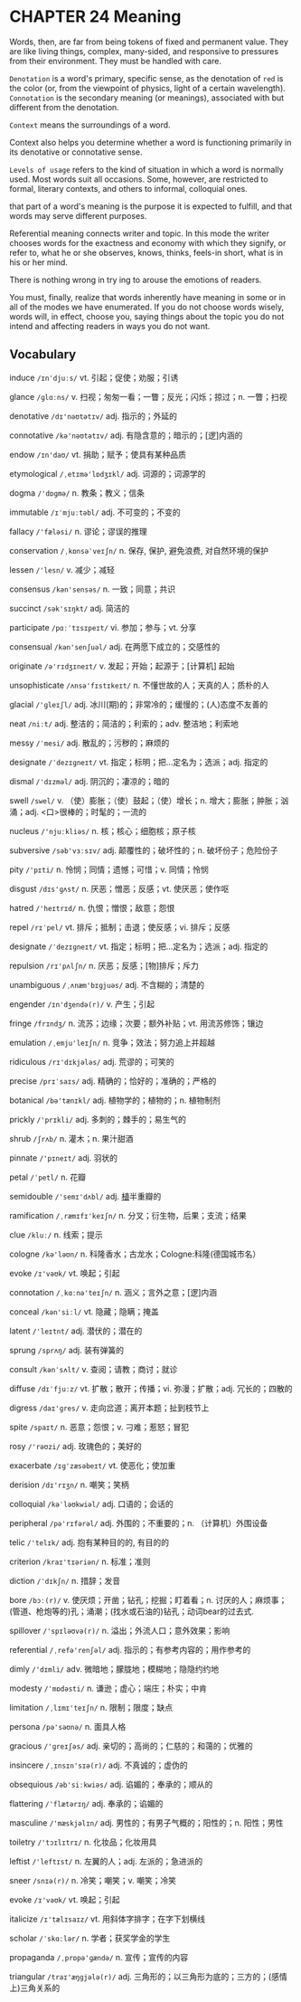 # CHAPTER 24 Meaning



Words, then, are far from being tokens of fixed and permanent value. They are like living things, complex, many-sided, and responsive to pressures from their environment. They must be handled with care.

`Denotation` is a word's primary, specific sense, as the denotation of `red` is the color (or, from the viewpoint of physics, light of a certain wavelength). `Connotation` is the secondary meaning (or meanings), associated with but different from the denotation.

`Context` means the surroundings of a word.

Context also helps you determine whether a word is functioning primarily in its denotative or connotative sense.

`Levels of usage` refers to the kind of situation in which a word is normally used. Most words suit all occasions. Some, however, are restricted to formal, literary contexts, and others to informal, colloquial ones.

that part of a word's meaning is the purpose it is expected to fulfill, and that words may serve different purposes.

Referential meaning connects writer and topic. In this mode the writer chooses words for the exactness and economy with which they signify, or refer to, what he or she observes, knows, thinks, feels-in short, what is in his or her mind.

There is nothing wrong in try ing to arouse the emotions of readers.

You must, finally, realize that words inherently have meaning in some or in all of the modes we have enumerated. If you do not choose words wisely, words will, in effect, choose you, saying things about the topic you do not intend and affecting readers in ways you do not want.



## Vocabulary

induce `/ɪnˈdjuːs/` vt. 引起；促使；劝服；引诱

glance `/ɡlɑːns/` v. 扫视；匆匆一看；一瞥；反光；闪烁；掠过；n. 一瞥；扫视

denotative `/dɪ'nəʊtətɪv/` adj. 指示的；外延的

connotative `/kə'nəʊtətɪv/` adj. 有隐含意的；暗示的；[逻]内涵的

endow `/ɪn'daʊ/` vt. 捐助；赋予；使具有某种品质

etymological `/ˌetɪmə'lɒdʒɪkl/` adj. 词源的；词源学的

dogma `/'dɒɡmə/` n. 教条；教义；信条

immutable `/ɪˈmjuːtəbl/` adj. 不可变的；不变的

fallacy `/'fæləsi/` n. 谬论；谬误的推理

conservation `/ˌkɒnsəˈveɪʃn/` n. 保存, 保护, 避免浪费, 对自然环境的保护

lessen `/'lesn/` v. 减少；减轻

consensus `/kən'sensəs/` n. 一致；同意；共识

succinct `/sək'sɪŋkt/` adj. 简洁的

participate `/pɑːˈtɪsɪpeɪt/` vi. 参加；参与；vt. 分享

consensual `/kən'senʃuəl/` adj. 在两愿下成立的；交感性的

originate `/ə'rɪdʒɪneɪt/` v. 发起；开始；起源于；[计算机] 起始

unsophisticate `/ʌnsə'fɪstɪkeɪt/` n. 不懂世故的人；天真的人；质朴的人

glacial `/'ɡleɪʃl/` adj. 冰川(期)的；非常冷的；缓慢的；(人)态度不友善的

neat `/niːt/` adj. 整洁的；简洁的；利索的；adv. 整洁地；利索地

messy `/ˈmesi/` adj. 散乱的；污秽的；麻烦的

designate `/ˈdezɪɡneɪt/` vt. 指定；标明；把...定名为；选派；adj. 指定的

dismal `/'dɪzməl/` adj. 阴沉的；凄凉的；暗的

swell `/swel/` v. （使）膨胀；（使）鼓起；（使）增长；n. 增大；膨胀；肿胀；汹涌；adj. <口>很棒的；时髦的；一流的

nucleus `/'njuːkliəs/` n. 核；核心；细胞核；原子核

subversive `/səb'vɜːsɪv/` adj. 颠覆性的；破坏性的；n. 破坏份子；危险份子

pity `/'pɪti/` n. 怜悯；同情；遗憾；可惜；v. 同情；怜悯

disgust `/dɪs'ɡʌst/` n. 厌恶；憎恶；反感；vt. 使厌恶；使作呕

hatred `/'heɪtrɪd/` n. 仇恨；憎恨；敌意；怨恨

repel `/rɪˈpel/` vt. 排斥；抵制；击退；使反感；vi. 排斥；反感

designate `/ˈdezɪɡneɪt/` vt. 指定；标明；把...定名为；选派；adj. 指定的

repulsion `/rɪ'pʌlʃn/` n. 厌恶；反感；[物]排斥；斥力

unambiguous `/ˌʌnæm'bɪɡjuəs/` adj. 不含糊的；清楚的

engender `/ɪn'dʒendə(r)/` v. 产生；引起

fringe `/frɪndʒ/` n. 流苏；边缘；次要；额外补贴；vt. 用流苏修饰；镶边

emulation `/ˌemju'leɪʃn/` n. 竞争；效法；努力追上并超越

ridiculous `/rɪ'dɪkjələs/` adj. 荒谬的；可笑的

precise `/prɪˈsaɪs/` adj. 精确的；恰好的；准确的；严格的

botanical `/bə'tænɪkl/` adj. 植物学的；植物的；n. 植物制剂

prickly `/'prɪkli/` adj. 多刺的；棘手的；易生气的

shrub `/ʃrʌb/` n. 灌木；n. 果汁甜酒

pinnate `/'pɪneɪt/` adj. 羽状的

petal `/ˈpetl/` n. 花瓣

semidouble `/'semɪ'dʌbl/` adj. [植](花)半重瓣的

ramification `/ˌræmɪfɪ'keɪʃn/` n. 分叉；衍生物，后果；支流；结果

clue `/kluː/` n. 线索；提示

cologne `/kə'ləʊn/` n. 科隆香水；古龙水；Cologne:科隆(德国城市名）

evoke `/ɪ'vəʊk/` vt. 唤起；引起

connotation `/ˌkɑːnə'teɪʃn/` n. 涵义；言外之意；[逻]内涵

conceal `/kən'siːl/` vt. 隐藏；隐瞒；掩盖

latent `/'leɪtnt/` adj. 潜伏的；潜在的

sprung `/sprʌŋ/` adj. 装有弹簧的

consult `/kənˈsʌlt/` v. 查阅；请教；商讨；就诊

diffuse `/dɪˈfjuːz/` vt. 扩散；散开；传播；vi. 弥漫；扩散；adj. 冗长的；四散的

digress `/daɪ'ɡres/` v. 走向岔道；离开本题；扯到枝节上

spite `/spaɪt/` n. 恶意；怨恨；v. 刁难；惹怒；冒犯

rosy `/'rəʊzi/` adj. 玫瑰色的；美好的

exacerbate `/ɪɡ'zæsəbeɪt/` vt. 使恶化；使加重

derision `/dɪ'rɪʒn/` n. 嘲笑；笑柄

colloquial `/kəˈləʊkwiəl/` adj. 口语的；会话的

peripheral `/pə'rɪfərəl/` adj. 外围的；不重要的；n. （计算机）外围设备

telic `/'telɪk/` adj. 抱有某种目的的, 有目的的

criterion `/kraɪ'tɪəriən/` n. 标准；准则

diction `/ˈdɪkʃn/` n. 措辞；发音

bore `/bɔː(r)/` v. 使厌烦；开凿；钻孔；挖掘；盯着看；n. 讨厌的人；麻烦事；(管道、枪炮等的)孔；涌潮；(找水或石油的)钻孔；动词bear的过去式.

spillover `/'spɪləʊvə(r)/` n. 溢出；外流人口；意外效果；影响

referential `/ˌrefə'renʃəl/` adj. 指示的；有参考内容的；用作参考的

dimly `/'dɪmli/` adv. 微暗地；朦胧地；模糊地；隐隐约约地

modesty `/'mɒdəsti/` n. 谦逊；虚心；端庄；朴实；中肯

limitation `/ˌlɪmɪ'teɪʃn/` n. 限制；限度；缺点

persona `/pə'səʊnə/` n. 面具人格

gracious `/'ɡreɪʃəs/` adj. 亲切的；高尚的；仁慈的；和蔼的；优雅的

insincere `/ˌɪnsɪn'sɪə(r)/` adj. 不真诚的；虚伪的

obsequious `/əb'siːkwiəs/` adj. 谄媚的；奉承的；顺从的

flattering `/'flætərɪŋ/` adj. 奉承的；谄媚的

masculine `/'mæskjəlɪn/` adj. 男性的；有男子气概的；阳性的；n. 阳性；男性

toiletry `/'tɔɪlɪtrɪ/` n. 化妆品；化妆用具

leftist `/'leftɪst/` n. 左翼的人；adj. 左派的；急进派的

sneer `/snɪə(r)/` n. 冷笑；嘲笑；v. 嘲笑；冷笑

evoke `/ɪ'vəʊk/` vt. 唤起；引起

italicize `/ɪ'tælɪsaɪz/` vt. 用斜体字排字；在字下划横线

scholar `/ˈskɑːlər/` n. 学者；获奖学金的学生

propaganda `/ˌprɒpə'ɡændə/` n. 宣传；宣传的内容

triangular `/traɪ'æŋɡjələ(r)/` adj. 三角形的；以三角形为底的；三方的；(感情上)三角关系的
